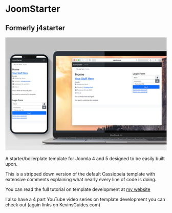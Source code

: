 # JoomStarter
## Formerly j4starter

![Mockup of file](joomstarter-mockup.webp)

A starter/boilerplate template for Joomla 4 and 5 designed to be easily built upon.

This is a stripped down version of the default Cassiopeia template with extensive comments explaining what nearly every line of code is doing.

You can read the full tutorial on template development at [my website](https://kevinsguides.com/guides/webdev/joomla/joomla-templates/dev-joom-tmpl)

I also have a 4 part YouTube video series on template development you can check out (again links on KevinsGuides.com)

